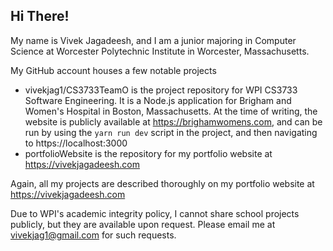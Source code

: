 ## Hi There!

My name is Vivek Jagadeesh, and I am a junior majoring in Computer Science at Worcester Polytechnic Institute in Worcester, Massachusetts.

My GitHub account houses a few notable projects
- vivekjag1/CS3733TeamO is the project repository for WPI CS3733 Software Engineering. It is a Node.js application for Brigham and Women's Hospital in Boston, Massachusetts. At the time of writing, the website is publicly available at https://brighamwomens.com, and can be run by using the <code>yarn run dev</code> script in the project, and then navigating to https://localhost:3000
- portfolioWebsite is the repository for my portfolio website at https://vivekjagadeesh.com 

Again, all my projects are described thoroughly on my portfolio website at https://vivekjagadeesh.com

Due to WPI's academic integrity policy, I cannot share school projects publicly, but they are available upon request. Please email me at vivekjag1@gmail.com for such requests. 

